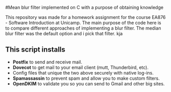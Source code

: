#Mean blur filter implemented on C with a purpose of obtaining knowledge

This repository was made for a homework assignment for the course EA876 - Software
Introduction at Unicamp. The main purpose of the code here is to compare different approaches of implementing
a blur filter. The median blur filter was the default option and i pick that filter.
kja

## This script installs

- **Postfix** to send and receive mail.
- **Dovecot** to get mail to your email client (mutt, Thunderbird, etc).
- Config files that unique the two above securely with native log-ins.
- **Spamassassin** to prevent spam and allow you to make custom filters.
- **OpenDKIM** to validate you so you can send to Gmail and other big sites.
